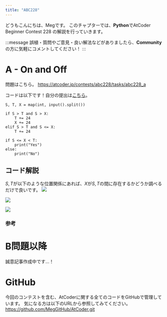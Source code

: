 ```yaml
---
title: "ABC228"
---
```


どうもこんにちは、Megです。
このチャプターでは、**Python**でAtCoder Beginner Contest 228 の解説を行っていきます。

:::message
誤植・質問やご意見・良い解法などがありましたら、**Community**の方に気軽にコメントしてください！
:::

# A - On and Off
問題はこちら。
https://atcoder.jp/contests/abc228/tasks/abc228_a

コードは以下です！自分の提出は[こちら](https://atcoder.jp/contests/abc228/submissions/27367327)。

```python: A.py
S, T, X = map(int, input().split())

if S > T and S > X:
    T += 24
    X += 24
elif S > T and S <= X:
    T += 24

if S <= X < T:
    print("Yes")
else:
    print("No")
```


## コード解説
 $S, T$が以下のような位置関係にあれば、$X$が$S, T$の間に存在するかどうか調べるだけで良いです。
![](https://storage.googleapis.com/zenn-user-upload/2e657fd8b34c-20211121.png)

![](https://storage.googleapis.com/zenn-user-upload/14a3aff484fe-20211121.png)

![](https://storage.googleapis.com/zenn-user-upload/410ee282bbd2-20211121.png)
### 参考



# B問題以降
誠意記事作成中です…！



# GitHub
今回のコンテストを含む、AtCoderに関する全てのコードをGitHubで管理しています。
気になる方は以下のURLから参照してみてください。
https://github.com/MegGitHub/AtCoder.git